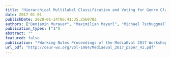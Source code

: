 ```yaml
---
title: "Hierarchical Multilabel Classification and Voting for Genre Classification"
date: 2017-01-01
publishDate: 2020-01-14T06:41:35.256078Z
authors: ["Benjamin Murauer", "Maximilian Mayerl", "Michael Tschuggnall", "Eva Zangerle", "Martin Pichl", "Günther Specht"]
publication_types: ["1"]
abstract: ""
featured: false
publication: "*Working Notes Proceedings of the MediaEval 2017 Workshop*"
url_pdf: "http://ceur-ws.org/Vol-1984/Mediaeval_2017_paper_41.pdf"
---
```


